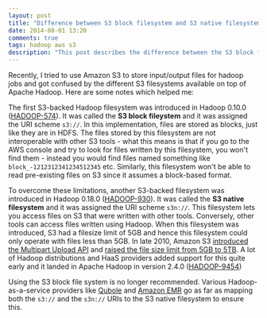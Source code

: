 ```yaml
---
layout: post
title: "Difference between S3 block filesystem and S3 native filesystem on Hadoop"
date: 2014-08-01 13:20
comments: true
tags: hadoop aws s3
description: "This post describes the difference between the S3 block filesystem and the S3 native filesystem on Hadoop. It also discusses which URIs (s3:// and s3n://) map to which filesystem."
---
```


Recently, I tried to use Amazon S3 to store input/output files for hadoop jobs
and got confused by the different S3 filesystems available on top of Apache
Hadoop.  Here are some notes which helped me:

The first S3-backed Hadoop filesystem was introduced in Hadoop 0.10.0
([HADOOP-574](https://issues.apache.org/jira/browse/HADOOP-574)). It was called
the **S3 block fileystem** and it was assigned the URI scheme `s3://`. In this
implementation, files are stored as blocks, just like they are in HDFS. The
files stored by this filesystem are not interoperable with other S3 tools -
what this means is that if you go to the AWS console and try to look for
files written by this filesystem, you won't find them - instead you would find
files named something like `block_-1212312341234512345` etc. Similarly, this
filesystem won't be able to read pre-existing files on S3 since it assumes a
block-based format.

To overcome these limitations, another S3-backed filesystem was introduced in
Hadoop 0.18.0 ([HADOOP-930](https://issues.apache.org/jira/browse/HADOOP-930)).
It was called the **S3 native filesystem** and it was assigned the URI scheme
`s3n://`. This filesystem lets you access files on S3 that were written with
other tools. Conversely, other tools can access files written using Hadoop.
When this filesystem was introduced, S3 had a filesize limit of 5GB and hence
this filesystem could only operate with files less than 5GB. In late 2010,
Amazon S3 [introduced the Multipart Upload API](http://aws.amazon.com/blogs/aws/amazon-s3-multipart-upload/)
and [raised the file size limit from 5GB to 5TB](http://aws.amazon.com/blogs/aws/amazon-s3-object-size-limit/).
A lot of Hadoop distributions and HaaS providers added support for this quite
early and it landed in Apache Hadoop in version 2.4.0
([HADOOP-9454](https://issues.apache.org/jira/browse/HADOOP-9454))

Using the S3 block file system is no longer recommended. Various
Hadoop-as-a-service providers like [Qubole](http://www.qubole.com) and
[Amazon EMR](http://aws.amazon.com/elasticmapreduce/) go as far as mapping both
the `s3://` and the `s3n://` URIs to the S3 native filesystem to ensure this.
